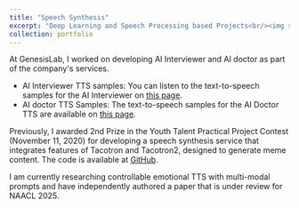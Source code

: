 ```yaml
---
title: "Speech Synthesis"
excerpt: "Deep Learning and Speech Processing based Projects<br/><img src='/images/emotion_module.png'>"
collection: portfolio
---
```


<!-- [Sample Page](https://www.notion.so/2023_TTS-1-87fdd1d754da49a8831e284f979a6d6d?pvs=4) -->
At GenesisLab, I worked on developing AI Interviewer and AI doctor as part of the company's services.
* AI Interviewer TTS samples: You can listen to the text-to-speech samples for the AI Interviewer on [this page](https://www.notion.so/TTS-Experiment-Results-for-AI-Interviewer-231230-1585e6c5fc6980a287dcf912b3b1d8c7?pvs=4).
* AI doctor TTS Samples: The text-to-speech samples for the AI Doctor TTS are available on [this page](https://www.notion.so/TTS-Results-for-AI-Doctor-1655e6c5fc698036a13af0a0c7d83f33?pvs=4).

Previously, I awarded 2nd Prize in the Youth Talent Practical Project Contest (November 11, 2020) for developing a speech synthesis service that integrates features of Tacotron and Tacotron2, designed to generate meme content.
The code is available at [GitHub](https://github.com/jyshin0926/KoreanTTS).

I am currently researching controllable emotional TTS with multi-modal prompts and have independently authored a paper that is under review for NAACL 2025.